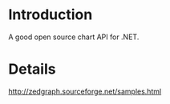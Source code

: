 # Introduction #

A good open source chart API for .NET.


# Details #

http://zedgraph.sourceforge.net/samples.html